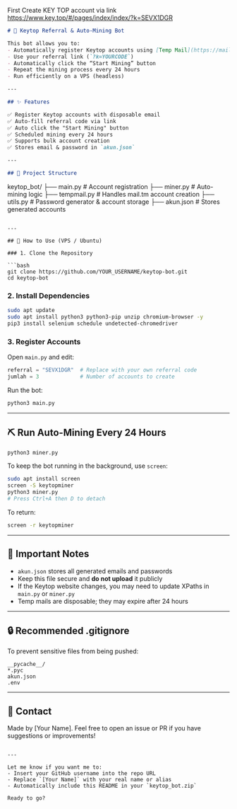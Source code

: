 First Create KEY TOP account via link https://www.key.top/#/pages/index/index/?k=SEVX1DGR

```markdown
# 🤖 Keytop Referral & Auto-Mining Bot

This bot allows you to:
- Automatically register Keytop accounts using [Temp Mail](https://mail.tm)
- Use your referral link (`?k=YOURCODE`)
- Automatically click the “Start Mining” button
- Repeat the mining process every 24 hours
- Run efficiently on a VPS (headless)

---

## ✨ Features

✅ Register Keytop accounts with disposable email  
✅ Auto-fill referral code via link  
✅ Auto click the "Start Mining" button  
✅ Scheduled mining every 24 hours  
✅ Supports bulk account creation  
✅ Stores email & password in `akun.json`

---

## 📁 Project Structure

```

keytop\_bot/
├── main.py           # Account registration
├── miner.py          # Auto-mining logic
├── tempmail.py       # Handles mail.tm account creation
├── utils.py          # Password generator & account storage
├── akun.json         # Stores generated accounts

````

---

## 🚀 How to Use (VPS / Ubuntu)

### 1. Clone the Repository

```bash
git clone https://github.com/YOUR_USERNAME/keytop-bot.git
cd keytop-bot
````

### 2. Install Dependencies

```bash
sudo apt update
sudo apt install python3 python3-pip unzip chromium-browser -y
pip3 install selenium schedule undetected-chromedriver
```

### 3. Register Accounts

Open `main.py` and edit:

```python
referral = "SEVX1DGR"  # Replace with your own referral code
jumlah = 3             # Number of accounts to create
```

Run the bot:

```bash
python3 main.py
```

---

## ⛏️ Run Auto-Mining Every 24 Hours

```bash
python3 miner.py
```

To keep the bot running in the background, use `screen`:

```bash
sudo apt install screen
screen -S keytopminer
python3 miner.py
# Press Ctrl+A then D to detach
```

To return:

```bash
screen -r keytopminer
```

---

## 📝 Important Notes

* `akun.json` stores all generated emails and passwords
* Keep this file secure and **do not upload** it publicly
* If the Keytop website changes, you may need to update XPaths in `main.py` or `miner.py`
* Temp mails are disposable; they may expire after 24 hours

---

## 🔒 Recommended .gitignore

To prevent sensitive files from being pushed:

```
__pycache__/
*.pyc
akun.json
.env
```

---

## 📮 Contact

Made by \[Your Name].
Feel free to open an issue or PR if you have suggestions or improvements!

```

---

Let me know if you want me to:
- Insert your GitHub username into the repo URL
- Replace `[Your Name]` with your real name or alias
- Automatically include this README in your `keytop_bot.zip`

Ready to go?
```
